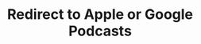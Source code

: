 ---
title: Redirect to Apple or Google Podcasts
redirect_from:
- /078r/
- /zadnja/
- /instagram/
redirect_to: https://pod.fo/e/28a0c1
---